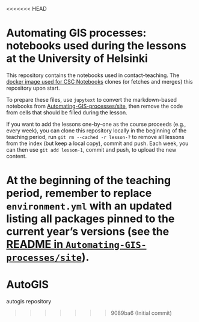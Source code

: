 <<<<<<< HEAD
# Automating GIS processes: notebooks used during the lessons at the University of Helsinki

This repository contains the notebooks used in contact-teaching. The [docker image used for CSC
Notebooks](https://github.com/Automating-GIS-processes/csc-notebook-dockerfile)
clones (or fetches and merges) this repository upon start.

To prepare these files, use `jupytext` to convert the markdown-based notebooks from
[Automating-GIS-processes/site](https://github.com/Automating-GIS-processes/site),
then remove the code from cells that should be filled during the lesson.

If you want to add the lessons one-by-one as the course proceeds (e.g., every
week), you can clone this repository locally in the beginning of the teaching
period, run `git rm --cached -r lesson-?` to remove all lessons from the index (but
keep a local copy), commit and push. Each week, you can then use `git add lesson-1`,
commit and push, to upload the new content.

**At the beginning of the teaching period**, remember to replace `environment.yml` with an
updated listing all packages pinned to the current year’s versions (see the [README in 
`Automating-GIS-processes/site`](https://github.com/Automating-GIS-processes/site/blob/main/README.md)).
=======
# AutoGIS
autogis repository
>>>>>>> 9089ba6 (Initial commit)
